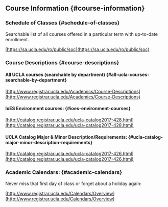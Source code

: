 ## **Course Information** {#course-information}

### Schedule of Classes {#schedule-of-classes}

Searchable list of all courses offered in a particular term with up-to-date enrollment.

[https://sa.ucla.edu/ro/public/soc](https://sa.ucla.edu/ro/public/soc)

### Course Descriptions {#course-descriptions}

#### All UCLA courses (searchable by department) {#all-ucla-courses-searchable-by-department}

[http://www.registrar.ucla.edu/Academics/Course-Descriptions](http://www.registrar.ucla.edu/Academics/Course-Descriptions)

#### IoES Environment courses: {#ioes-environment-courses}

[http://catalog.registrar.ucla.edu/ucla-catalog2017-428.html](http://catalog.registrar.ucla.edu/ucla-catalog2017-428.html)

#### UCLA Catalog Major &amp; Minor Description/Requirements: {#ucla-catalog-major-minor-description-requirements}

[http://catalog.registrar.ucla.edu/ucla-catalog2017-426.html](http://catalog.registrar.ucla.edu/ucla-catalog2017-426.html)

### Academic Calendars: {#academic-calendars}

Never miss that first day of class or forget about a holiday again:

[http://www.registrar.ucla.edu/Calendars/Overview](http://www.registrar.ucla.edu/Calendars/Overview)